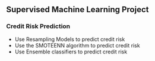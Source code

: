 ## Supervised Machine Learning Project

### Credit Risk Prediction
- Use Resampling Models to predict credit risk
- Use the SMOTEENN algorithm to predict credit risk
- Use Ensemble classifiers to predict credit risk
